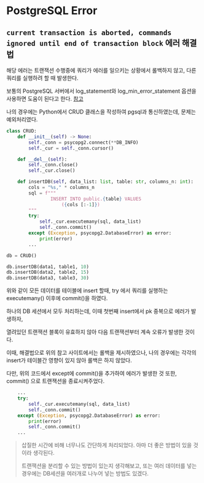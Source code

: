 # PostgreSQL Error

## `current transaction is aborted, commands ignored until end of transaction block` 에러 해결법

해당 에러는 트랜잭션 수행중에 쿼리가 에러를 일으키는 상황에서 롤백하지 않고, 다른 쿼리를 실행하려 할 때 발생한다.

보통의 PostgreSQL 서버에서 log_statement와 log_min_error_statement 옵션을 사용하면 도움이 된다고 한다. [참고](https://brownbears.tistory.com/229)

나의 경우에는 Python에서 CRUD 클래스을 작성하여 pgsql과 통신하였는데, 문제는 예외처리였다.

```python
class CRUD:
    def __init__(self) -> None:
        self._conn = psycopg2.connect(**DB_INFO)
        self._cur = self._conn.cursor()

    def __del__(self):
        self._conn.close()
        self._cur.close()

    def insertDB(self, data_list: list, table: str, columns_n: int):
        cols = "%s," * columns_n
        sql = f"""
                INSERT INTO public.{table} VALUES
                    ({cols [:-1]})
        """
        try:
            self._cur.executemany(sql, data_list)
            self._conn.commit()
        except (Exception, psycopg2.DatabaseError) as error:
            print(error)
        ...

db = CRUD()

db.insertDB(data1, table1, 10)
db.insertDB(data2, table2, 15)
db.insertDB(data3, table3, 30)
```

위와 같이 모든 데이터를 테이블에 insert 할때, try 에서 쿼리를 실행하는 executemany() 이후에 commit()을 하였다.

하나의 DB 세션에서 모두 처리하는데, 이때 첫번째 insert에서 pk 중복으로 에러가 발생하자,

열려있던 트랜잭션 블록이 유효하지 않아 다음 트랜잭션부터 계속 오류가 발생한 것이다.

이때, 해결법으로 위의 참고 사이트에서는 롤백을 제시하였으나, 나의 경우에는 각각의 insert가 테이블간 영향이 있지 않아 롤백은 하지 않았다.

다만, 위의 코드에서 except에 commit()을 추가하여 에러가 발생한 것 또한, commit() 으로 트랜잭션을 종료시켜주었다.

```python
    ...
    try:
        self._cur.executemany(sql, data_list)
        self._conn.commit()
    except (Exception, psycopg2.DatabaseError) as error:
        print(error)
        self._conn.commit()
    ...

```

> 삽질한 시간에 비해 너무나도 간단하게 처리되었다. 아마 더 좋은 방법이 있을 것이라 생각된다.
>
> 트랜잭션을 분리할 수 있는 방법이 있는지 생각해보고, 또는 여러 데이터를 넣는 경우에는 DB세션을 여러개로 나누어 넣는 방법도 있겠다.
